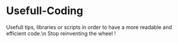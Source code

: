 # Usefull-Coding
Usefull tips, libraries or scripts in order to have a more readable and efficient code.\n
Stop reinventing the wheel !

